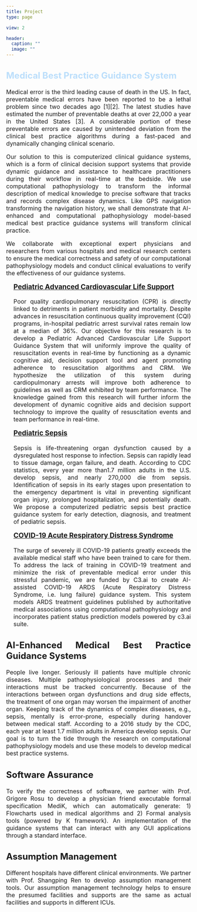 ```yaml
---
title: Project
type: page

view: 2

header:
  caption: ""
  image: ""
---
```


<div
  class="article-style"
  style="overflow:visible; text-align:justify; font-size:16px"
>
  <div class="article-style">
    <h2 style="color:#bbdefb">Medical Best Practice Guidance System</h2>
    <p style="font-size:16px">
      Medical error is the third leading cause of death in the US. In fact,
      preventable medical errors have been reported to be a lethal problem since
      two decades ago [1][2]. The latest studies have estimated the number of
      preventable deaths at over 22,000 a year in the United States [3]. A
      considerable portion of these preventable errors are caused by unintended
      deviation from the clinical best practice algorithms during a fast-paced
      and dynamically changing clinical scenario.
    </p>
    <p style="font-size:16px">
      Our solution to this is computerized clinical guidance systems, which is a
      form of clinical decision support systems that provide dynamic guidance
      and assistance to healthcare practitioners during their workflow in
      real-time at the bedside. We use computational pathophysiology to
      transform the informal description of medical knowledge to precise
      software that tracks and records complex disease dynamics. Like GPS
      navigation transforming the navigation history, we shall demonstrate that
      AI-enhanced and computational pathophysiology model-based medical best
      practice guidance systems will transform clinical practice.
    </p>
    <p style="font-size:16px">
      We collaborate with exceptional expert physicians and researchers from
      various hospitals and medical research centers to ensure the medical
      correctness and safety of our computational pathophysiology models and
      conduct clinical evaluations to verify the effectiveness of our guidance
      systems.
    </p>
    <div style="padding-left:20px">
      <h3 style="margin-top:10px">
        <a href="/courses/pacls/">
          Pediatric Advanced Cardiovascular Life Support
        </a>
      </h3>
      <p style="font-size:16px">
        Poor quality cardiopulmonary resuscitation (CPR) is directly linked to
        detriments in patient morbidity and mortality. Despite advances in
        resuscitation continuous quality improvement (CQI) programs, in-hospital
        pediatric arrest survival rates remain low at a median of 36%. Our
        objective for this research is to develop a Pediatric Advanced
        Cardiovascular Life Support Guidance System that will uniformly improve
        the quality of resuscitation events in real-time by functioning as a
        dynamic cognitive aid, decision support tool and agent promoting
        adherence to resuscitation algorithms and CRM. We hypothesize the
        utilization of this system during cardiopulmonary arrests will improve
        both adherence to guidelines as well as CRM exhibited by team
        performance. The knowledge gained from this research will further inform
        the development of dynamic cognitive aids and decision support
        technology to improve the quality of resuscitation events and team
        performance in real-time.
      </p>
      <h3 style="margin-top:10px">
        <a href="/courses/psepsis/">
          Pediatric Sepsis
        </a>
      </h3>
      <p style="font-size:16px">
        Sepsis is life-threatening organ dysfunction caused by a
        dysregulated host response to infection. Sepsis can rapidly lead to
        tissue damage, organ failure, and death. According to CDC
        statistics, every year more than1.7 million adults in the U.S.
        develop sepsis, and nearly 270,000 die from sepsis. Identification
        of sepsis in its early stages upon presentation to the emergency
        department is vital in preventing significant organ injury,
        prolonged hospitalization, and potentially death. We propose a
        computerized pediatric sepsis best practice guidance system for
        early detection, diagnosis, and treatment of pediatric sepsis.
      </p>
      <h3 style="margin-top:10px">
        <a href="/courses/ards/">
          COVID-19 Acute Respiratory Distress Syndrome
        </a>
      </h3>
      <p style="font-size:16px">
        The surge of severely ill COVID-19 patients greatly exceeds the
        available medical staff who have been trained to care for them. To
        address the lack of training in COVID-19 treatment and minimize the risk
        of preventable medical error under this stressful pandemic, we are
        funded by C3.ai to create AI-assisted COVID-19 ARDS (Acute Respiratory
        Distress Syndrome, i.e. lung failure) guidance system. This system
        models ARDS treatment guidelines published by authoritative medical
        associations using computational pathophysiology and incorporates
        patient status prediction models powered by c3.ai suite.
      </p>
    </div>
  </div>
  <div>
    <h2 style="color:#bbdefb">
      <a>AI-Enhanced Medical Best Practice Guidance Systems</a>
    </h2>
    <div class="article-style">
      People live longer. Seriously ill patients have multiple chronic
      diseases. Multiple pathophysiological processes and their interactions
      must be tracked concurrently. Because of the interactions between organ
      dysfunctions and drug side effects, the treatment of one organ may
      worsen the impairment of another organ. Keeping track of the dynamics of
      complex diseases, e.g., sepsis, mentally is error-prone, especially
      during handover between medical staff. According to a 2016 study by the
      CDC, each year at least 1.7 million adults in America develop sepsis.
      Our goal is to turn the tide through the research on computational
      pathophysiology models and use these models to develop medical best
      practice systems.
    </div>
  </div>
  <div>
    <h2 style="color:#bbdefb">
      <a>Software Assurance</a>
    </h2>
    <div class="article-style">
      To verify the correctness of software, we partner with Prof. Grigore Rosu
      to develop a physician friend executable formal specification MediK, which
      can automatically generate: 1) Flowcharts used in medical algorithms and
      2) Formal analysis tools (powered by K framework). An implementation of
      the guidance systems that can interact with any GUI applications through a
      standard interface.
    </div>
  </div>
  <div>
    <h2 style="color:#bbdefb">
      <a>Assumption Management</a>
    </h2>
    <div class="article-style">
      Different hospitals have different clinical environments. We partner with
      Prof. Shangping Ren to develop assumption management tools. Our assumption
      management technology helps to ensure the presumed facilities and supports
      are the same as actual facilities and supports in different ICUs.
    </div>
  </div>
</div>
